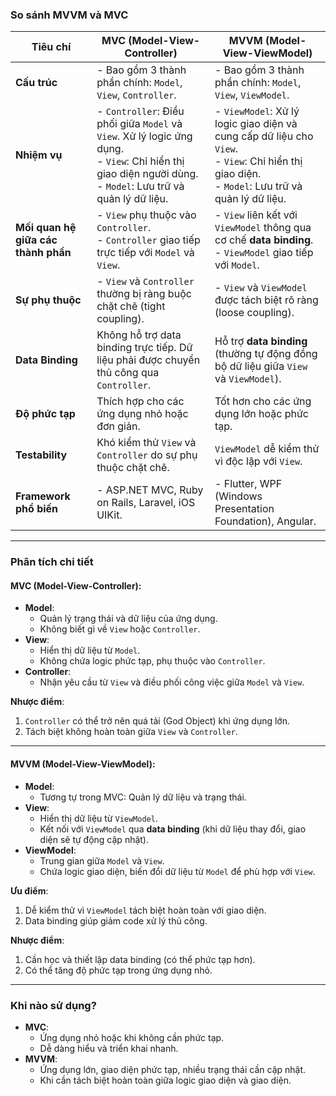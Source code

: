 ### **So sánh MVVM và MVC**

| **Tiêu chí**          | **MVC (Model-View-Controller)**                                    | **MVVM (Model-View-ViewModel)**                             |
|-----------------------|--------------------------------------------------------------------|------------------------------------------------------------|
| **Cấu trúc**          | - Bao gồm 3 thành phần chính: `Model`, `View`, `Controller`.      | - Bao gồm 3 thành phần chính: `Model`, `View`, `ViewModel`. |
| **Nhiệm vụ**          | - `Controller`: Điều phối giữa `Model` và `View`. Xử lý logic ứng dụng. <br> - `View`: Chỉ hiển thị giao diện người dùng. <br> - `Model`: Lưu trữ và quản lý dữ liệu. | - `ViewModel`: Xử lý logic giao diện và cung cấp dữ liệu cho `View`. <br> - `View`: Chỉ hiển thị giao diện. <br> - `Model`: Lưu trữ và quản lý dữ liệu. |
| **Mối quan hệ giữa các thành phần** | - `View` phụ thuộc vào `Controller`. <br> - `Controller` giao tiếp trực tiếp với `Model` và `View`. | - `View` liên kết với `ViewModel` thông qua cơ chế **data binding**. <br> - `ViewModel` giao tiếp với `Model`. |
| **Sự phụ thuộc**      | - `View` và `Controller` thường bị ràng buộc chặt chẽ (tight coupling). | - `View` và `ViewModel` được tách biệt rõ ràng (loose coupling). |
| **Data Binding**      | Không hỗ trợ data binding trực tiếp. Dữ liệu phải được chuyển thủ công qua `Controller`. | Hỗ trợ **data binding** (thường tự động đồng bộ dữ liệu giữa `View` và `ViewModel`). |
| **Độ phức tạp**       | Thích hợp cho các ứng dụng nhỏ hoặc đơn giản.                     | Tốt hơn cho các ứng dụng lớn hoặc phức tạp.                 |
| **Testability**       | Khó kiểm thử `View` và `Controller` do sự phụ thuộc chặt chẽ.      | `ViewModel` dễ kiểm thử vì độc lập với `View`.              |
| **Framework phổ biến**| - ASP.NET MVC, Ruby on Rails, Laravel, iOS UIKit.                 | - Flutter, WPF (Windows Presentation Foundation), Angular. |

---

### **Phân tích chi tiết**

#### **MVC (Model-View-Controller):**
- **Model**: 
  - Quản lý trạng thái và dữ liệu của ứng dụng.
  - Không biết gì về `View` hoặc `Controller`.
- **View**: 
  - Hiển thị dữ liệu từ `Model`.
  - Không chứa logic phức tạp, phụ thuộc vào `Controller`.
- **Controller**: 
  - Nhận yêu cầu từ `View` và điều phối công việc giữa `Model` và `View`.

**Nhược điểm**:
1. `Controller` có thể trở nên quá tải (God Object) khi ứng dụng lớn.
2. Tách biệt không hoàn toàn giữa `View` và `Controller`.

---

#### **MVVM (Model-View-ViewModel):**
- **Model**:
  - Tương tự trong MVC: Quản lý dữ liệu và trạng thái.
- **View**:
  - Hiển thị dữ liệu từ `ViewModel`.
  - Kết nối với `ViewModel` qua **data binding** (khi dữ liệu thay đổi, giao diện sẽ tự động cập nhật).
- **ViewModel**:
  - Trung gian giữa `Model` và `View`.
  - Chứa logic giao diện, biến đổi dữ liệu từ `Model` để phù hợp với `View`.

**Ưu điểm**:
1. Dễ kiểm thử vì `ViewModel` tách biệt hoàn toàn với giao diện.
2. Data binding giúp giảm code xử lý thủ công.

**Nhược điểm**:
1. Cần học và thiết lập data binding (có thể phức tạp hơn).
2. Có thể tăng độ phức tạp trong ứng dụng nhỏ.

---

### **Khi nào sử dụng?**
- **MVC**:
  - Ứng dụng nhỏ hoặc khi không cần phức tạp.
  - Dễ dàng hiểu và triển khai nhanh.
- **MVVM**:
  - Ứng dụng lớn, giao diện phức tạp, nhiều trạng thái cần cập nhật.
  - Khi cần tách biệt hoàn toàn giữa logic giao diện và giao diện.
